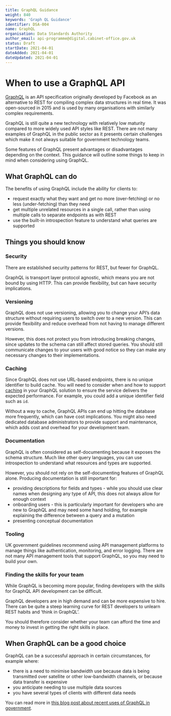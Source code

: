 ```yaml
---
title: GraphQL Guidance
weight: 840
keywords: 'Graph QL Guidance'
identifier: DSA-004
name: GraphQL
organisation: Data Standards Authority
author_email: api-programme@digital.cabinet-office.gov.uk
status: Draft
startDate: 2021-04-01
dateAdded: 2021-04-01
dateUpdated: 2021-04-01
---
```


# When to use a GraphQL API

[GraphQL](https://graphql.org) is an API specification originally developed by Facebook as an alternative to REST for compiling complex data structures in real time. It was open-sourced in 2015 and is used by many organisations with similarly complex requirements.

GraphQL is still quite a new technology with relatively low maturity compared to more widely used API styles like REST. There are not many examples of GraphQL in the public sector as it presents certain challenges which make it not always suitable for government technology teams.

Some features of GraphQL present advantages or disadvantages depending on the context. This guidance will outline some things to keep in mind when considering using GraphQL.

## What GraphQL can do
The benefits of using GraphQL include the ability for clients to:

- request exactly what they want and get no more (over-fetching) or no less (under-fetching) than they need
- get multiple unrelated resources in a single call, rather than using multiple calls to separate endpoints as with REST
- use the built-in introspection feature to understand what queries are supported

## Things you should know

### Security
There are established security patterns for REST, but fewer for GraphQL.

GraphQL is transport layer protocol agnostic, which means you are not bound by using HTTP. This can provide flexibility, but can have security implications.


### Versioning
GraphQL does not use versioning, allowing you to change your API’s data structure without requiring users to switch over to a new version. This can provide flexibility and reduce overhead from not having to manage different versions.

However, this does not protect you from introducing breaking changes, since updates to the schema can still affect stored queries. You should still communicate changes to your users with good notice so they can make any necessary changes to their implementations.


### Caching
Since GraphQL does not use URL-based endpoints, there is no unique identifier to build cache. You will need to consider when and how to support [caching](https://graphql.org/learn/caching/) in your GraphQL solution to ensure the service delivers the expected performance. For example, you could add a unique identifier field such as `id`.

Without a way to cache, GraphQL APIs can end up hitting the database more frequently, which can have cost implications. You might also need dedicated database administrators to provide support and maintenance, which adds cost and overhead for your development team.

### Documentation
GraphQL is often considered as self-documenting because it exposes the schema structure. Much like other query languages, you can use introspection to understand what resources and types are supported.

However, you should not rely on the self-documenting features of GraphQL alone. Producing documentation is still important for:

* providing descriptions for fields and types - while you should use clear names when designing any type of API, this does not always allow for enough context
* onboarding users - this is particularly important for developers who are new to GraphQL and may need some hand holding, for example explaining the difference between a query and a mutation
* presenting conceptual documentation


### Tooling
UK government guidelines recommend using API management platforms to manage things like authentication, monitoring, and error logging. There are not many API management tools that support GraphQL, so you may need to build your own.


### Finding the skills for your team
While GraphQL is becoming more popular, finding developers with the skills for GraphQL API development can be difficult.

GraphQL developers are in high demand and can be more expensive to hire. There can be quite a steep learning curve for REST developers to unlearn REST habits and ‘think in GraphQL’.

You should therefore consider whether your team can afford the time and money to invest in getting the right skills in place.




## When GraphQL can be a good choice

GraphQL can be a successful approach in certain circumstances, for example where:

* there is a need to minimise bandwidth use because data is being transmitted over satellite or other low-bandwidth channels, or because data transfer is expensive
* you anticipate needing to use multiple data sources
* you have several types of clients with different data needs

You can read more in [this blog post about recent uses of GraphQL in government](https://technology.blog.gov.uk/2020/08/28/what-we-learned-from-a-recent-graphql-workshop/).
